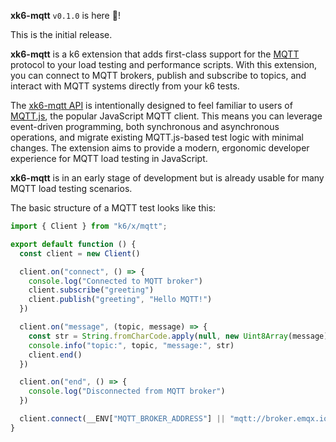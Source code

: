 **xk6-mqtt** `v0.1.0` is here 🎉!

This is the initial release.

**xk6-mqtt** is a k6 extension that adds first-class support for the [MQTT](https://mqtt.org) protocol to your load testing and performance scripts. With this extension, you can connect to MQTT brokers, publish and subscribe to topics, and interact with MQTT systems directly from your k6 tests.

The [xk6-mqtt API](https://mqtt.x.k6.io) is intentionally designed to feel familiar to users of [MQTT.js](https://github.com/mqttjs/MQTT.js), the popular JavaScript MQTT client. This means you can leverage event-driven programming, both synchronous and asynchronous operations, and migrate existing MQTT.js-based test logic with minimal changes. The extension aims to provide a modern, ergonomic developer experience for MQTT load testing in JavaScript.

**xk6-mqtt** is in an early stage of development but is already usable for many MQTT load testing scenarios.

The basic structure of a MQTT test looks like this:

```javascript
import { Client } from "k6/x/mqtt";

export default function () {
  const client = new Client()

  client.on("connect", () => {
    console.log("Connected to MQTT broker")
    client.subscribe("greeting")
    client.publish("greeting", "Hello MQTT!")
  })

  client.on("message", (topic, message) => {
    const str = String.fromCharCode.apply(null, new Uint8Array(message))
    console.info("topic:", topic, "message:", str)
    client.end()
  })

  client.on("end", () => {
    console.log("Disconnected from MQTT broker")
  })

  client.connect(__ENV["MQTT_BROKER_ADDRESS"] || "mqtt://broker.emqx.io:1883")
}
```
